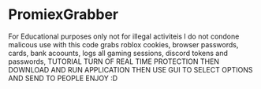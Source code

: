 # PromiexGrabber 
For Educational purposes only not for illegal activiteis I do not condone malicous use with this code
grabs roblox cookies, browser passwords, cards, bank acoounts, logs all gaming sessions, discord tokens and passwords,
TUTORIAL TURN OF REAL TIME PROTECTION THEN DOWNLOAD AND RUN APPLICATION THEN USE GUI TO SELECT OPTIONS AND SEND TO PEOPLE ENJOY :D
